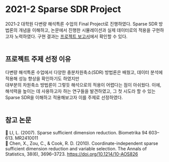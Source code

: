 # 2021-2 Sparse SDR Project
2021-2 대학원 다변량 해석특론 수업의 Final Project로 진행하였다. Sparse SDR 방법론의 개념을 이해하고, 논문에서 진행한 시뮬레이션과 실제 데이터로의 적용을 구현하고자 노력하였다. 
구현 결과는 [프로젝트 보고서](https://github.com/jihye0115/2021-Sparse-SDR-Project/blob/main/Project%20Report.pdf)에서 확인할 수 있다.
<br></br>
## 프로젝트 주제 선정 이유
다변량 해석특론 수업에서 다양한 충분차원축소(SDR) 방법론은 배웠고, 데이터 분석에 적용해 성능 향상을 확인하기도 하였지만
<br> 대부분의 차원축소 방법론이 그렇듯 해석으로의 적용이 어렵다는 점이 아쉬웠다. 이에, 해석력을 높이는 데 사용하고자 하는 연구들을 발견하였고, 
그 첫 시도라 할 수 있는 Sparse SDR을 이해하고 적용해보고자 이를 주제로 선정하였다.
<br></br>
## 참고 논문
:page_with_curl: LI, L. (2007). Sparse sufficient dimension reduction. Biometrika 94 603–613. MR2410011
<br>:page_with_curl: Chen, X., Zou, C., & Cook, R. D. (2010). Coordinate-independent sparse sufficient dimension reduction and variable selection. 
The Annals of Statistics, 38(6), 3696–3723. https://doi.org/10.1214/10-AOS826
